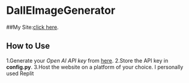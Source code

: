 # DallEImageGenerator

##My Site:[click here](dalleimggen.rishi041.repl.co).

## How to Use
1.Generate your *Open AI API key* from [here](https://platform.openai.com/account/api-keys).
2.Store the API key in **config.py**.
3.Host the website on a platform of your choice. I personally used Replit
